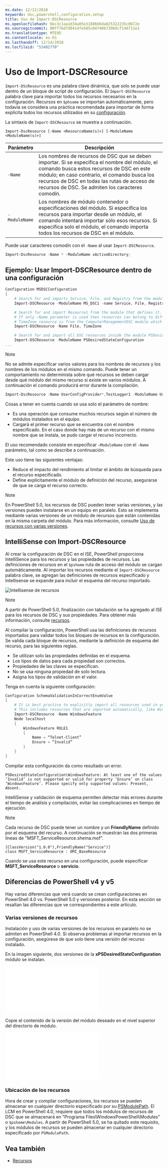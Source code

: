 ```yaml
---
ms.date: 12/12/2018
keywords: dsc,powershell,configuration,setup
title: Uso de Import-DSCResource
ms.openlocfilehash: 6bc3c1aa1d34a05e3188666da825322235c0672e
ms.sourcegitcommit: 00ff76d7d9414fe585c04740b739b9cf14d711e1
ms.translationtype: MTE95
ms.contentlocale: es-ES
ms.lasthandoff: 12/14/2018
ms.locfileid: "53402770"
---
```

# <a name="using-import-dscresource"></a>Uso de Import-DSCResource

`Import-DScResource` es una palabra clave dinámica, que solo se puede usar dentro de un bloque de script de configuración. El `Import-DSCResource` palabra clave para importar todos los recursos necesarios en la configuración. Recursos en `$phsome` se importan automáticamente, pero todavía se considera una práctica recomendada para importar de forma explícita todos los recursos utilizados en su [configuración](Configurations.md).

La sintaxis de `Import-DSCResource` se muestra a continuación.

```syntax
Import-DscResource [-Name <ResourceName(s)>] [-ModuleName <ModuleName(s)>]
```

|Parámetro  |Descripción  |
|---------|---------|
|`-Name`|Los nombres de recursos de DSC que se deben importar. Si se especifica el nombre del módulo, el comando busca estos recursos de DSC en este módulo; en caso contrario, el comando busca los recursos de DSC en todas las rutas de acceso de recursos de DSC. Se admiten los caracteres comodín.|
|`-ModuleName`|Los nombres de módulo contenedor o especificaciones del módulo.  Si especifica los recursos para importar desde un módulo, el comando intentará importar sólo esos recursos. Si especifica solo el módulo, el comando importa todos los recursos de DSC en el módulo.|

Puede usar caracteres comodín con el `-Name` al usar `Import-DSCResource`.

```powershell
Import-DscResource -Name * -ModuleName xActiveDirectory;
```

## <a name="example-use-import-dscresource-within-a-configuration"></a>Ejemplo: Usar Import-DSCResource dentro de una configuración

```powershell
Configuration MSDSCConfiguration
{
    # Search for and imports Service, File, and Registry from the module PSDesiredStateConfiguration.
    Import-DSCResource -ModuleName MS_DSC1 -name Service, File, Registry

    # Search for and import Resource1 from the module that defines it.
    # If only –Name parameter is used then resources can belong to different PowerShell modules as well.
    # TimeZone resource is from the ComputerManagementDSC module which is not installed by default.
    Import-DSCResource -Name File, TimeZone

    # Search for and import all DSC resources inside the module PSDesiredStateConfiguration.
    Import-DSCResource -ModuleName PSDesiredStateConfiguration
...
```

> [!NOTE]
> No se admite especificar varios valores para los nombres de recursos y los nombres de los módulos en el mismo comando. Puede tener un comportamiento no determinista sobre qué recursos se deben cargar desde qué módulo del mismo recurso si existe en varios módulos. A continuación el comando producirá error durante la compilación.
>
> ```powershell
> Import-DscResource -Name UserConfigProvider*,TestLogger1 -ModuleName UserConfigProv,PsModuleForTestLogger
> ```

Cosas a tener en cuenta cuando se usa solo el parámetro de nombre:

- Es una operación que consume muchos recursos según el número de módulos instalados en el equipo.
- Cargará el primer recurso que se encuentra con el nombre especificado. En el caso donde hay más de un recurso con el mismo nombre que se instala, se pudo cargar el recurso incorrecto.

El uso recomendado consiste en especificar `–ModuleName` con el `-Name` parámetro, tal como se describe a continuación.

Este uso tiene las siguientes ventajas:

- Reduce el impacto del rendimiento al limitar el ámbito de búsqueda para el recurso especificado.
- Define explícitamente el módulo de definición del recurso, asegurarse de que se carga el recurso correcto.

> [!NOTE]
> En PowerShell 5.0, los recursos de DSC pueden tener varias versiones, y las versiones pueden instalarse en un equipo en paralelo. Esto se implementa mediante varias versiones de un módulo de recursos que están contenidas en la misma carpeta del módulo.
> Para más información, consulte [Uso de recursos con varias versiones](sxsresource.md).

## <a name="intellisense-with-import-dscresource"></a>IntelliSense con Import-DSCResource

Al crear la configuración de DSC en el ISE, PowerShell proporciona IntelliSence para los recursos y las propiedades de recursos. Las definiciones de recursos en el `$pshome` ruta de acceso del módulo se cargan automáticamente. Al importar los recursos mediante el `Import-DSCResource` palabra clave, se agregan las definiciones de recursos especificado y Intellisense se expande para incluir el esquema del recurso importado.

![Intellisense de recursos](/media/resource-intellisense.png)

> [!NOTE]
> A partir de PowerShell 5.0, finalización con tabulación se ha agregado al ISE para los recursos de DSC y sus propiedades. Para obtener más información, consulte [recursos](../resources/resources.md).

Al compilar la configuración, PowerShell usa las definiciones de recursos importados para validar todos los bloques de recursos en la configuración.
Se valida cada bloque de recursos, mediante la definición de esquema del recurso, para las siguientes reglas.

- Se utilizan solo las propiedades definidas en el esquema.
- Los tipos de datos para cada propiedad son correctos.
- Propiedades de las claves se especifican.
- No se usa ninguna propiedad de solo lectura.
- Asigna los tipos de validación en el valor.

Tenga en cuenta la siguiente configuración:

```powershell
Configuration SchemaValidationInCorrectEnumValue
{
    # It is best practice to explicitly import all resources used in your Configuration.
    # This includes resources that are imported automatically, like WindowsFeature.
    Import-DSCResource -Name WindowsFeature
    Node localhost
    {
        WindowsFeature ROLE1
        {
            Name = “Telnet-Client”
            Ensure = “Invalid”
        }
    }
}
```

Compilar esta configuración da como resultado un error.

```output
PSDesiredStateConfiguration\WindowsFeature: At least one of the values ‘Invalid’ is not supported or valid for property ‘Ensure’ on class ‘WindowsFeature’. Please specify only supported values: Present, Absent.
```

IntelliSense y validación de esquema permiten detectar más errores durante el tiempo de análisis y compilación, evitar las complicaciones en tiempo de ejecución.

> [!NOTE]
> Cada recurso de DSC puede tener un nombre y un **FriendlyName** definido por el esquema del recurso. A continuación se muestran las dos primeras líneas de "MSFT_ServiceResource.shema.mof".
> ```syntax
> [ClassVersion("1.0.0"),FriendlyName("Service")]
> class MSFT_ServiceResource : OMI_BaseResource
> ```
> Cuando se usa este recurso en una configuración, puede especificar **MSFT_ServiceResource** o **servicio**.

## <a name="powershell-v4-and-v5-differences"></a>Diferencias de PowerShell v4 y v5

Hay varias diferencias que verá cuando se crean configuraciones en PowerShell 4.0 vs. PowerShell 5.0 y versiones posterior. En esta sección se resaltan las diferencias que ve correspondientes a este artículo.

### <a name="multiple-resource-versions"></a>Varias versiones de recursos

Instalación y uso de varias versiones de los recursos en paralelo no se admiten en PowerShell 4.0. Si observa problemas al importar recursos en la configuración, asegúrese de que solo tiene una versión del recurso instalado.

En la imagen siguiente, dos versiones de la **xPSDesiredStateConfiguration** módulo se instalan.

![Se ha corregido varias versiones de recursos](/media/multiple-resource-versions-broken.md)

Copie el contenido de la versión del módulo deseado en el nivel superior del directorio de módulo.

![Se ha corregido varias versiones de recursos](/media/multiple-resource-versions-fixed.md)

### <a name="resource-location"></a>Ubicación de los recursos

Hora de crear y compilar configuraciones, los recursos se pueden almacenar en cualquier directorio especificado por su [PSModulePath](/powershell/developer/module/modifying-the-psmodulepath-installation-path). El LCM en PowerShell 4.0, requiere que todos los módulos de recursos de DSC que se almacenará en "Programa Files\WindowsPowerShell\Modules" o `$pshome\Modules`. A partir de PowerShell 5.0, se ha quitado este requisito, y los módulos de recursos se pueden almacenar en cualquier directorio especificado por `PSModulePath`.

## <a name="see-also"></a>Vea también

- [Recursos](../resources/resources.md)
